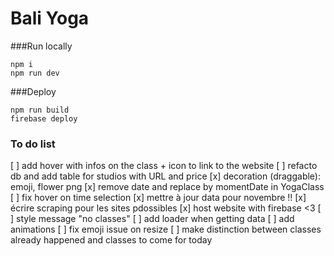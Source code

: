 # Bali Yoga

###Run locally

```
npm i
npm run dev
```

###Deploy

```
npm run build
firebase deploy
```

### To do list

[ ] add hover with infos on the class + icon to link to the website
[ ] refacto db and add table for studios with URL and price
[x] decoration (draggable): emoji, flower png
[x] remove date and replace by momentDate in YogaClass
[ ] fix hover on time selection
[x] mettre à jour data pour novembre !!
[x] écrire scraping pour les sites pdossibles
[x] host website with firebase <3
[ ] style message "no classes"
[ ] add loader when getting data
[ ] add animations
[ ] fix emoji issue on resize
[ ] make distinction between classes already happened and classes to come for today
